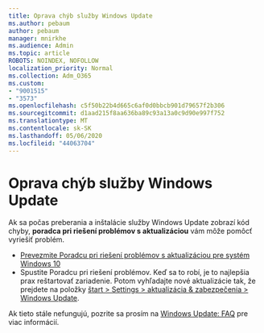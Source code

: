 ```yaml
---
title: Oprava chýb služby Windows Update
ms.author: pebaum
author: pebaum
manager: mnirkhe
ms.audience: Admin
ms.topic: article
ROBOTS: NOINDEX, NOFOLLOW
localization_priority: Normal
ms.collection: Adm_O365
ms.custom:
- "9001515"
- "3573"
ms.openlocfilehash: c5f50b22b4d665c6af0d0bbcb901d79657f2b306
ms.sourcegitcommit: d1aad215f8aa636ba89c93a13a0c9d90e997f752
ms.translationtype: MT
ms.contentlocale: sk-SK
ms.lasthandoff: 05/06/2020
ms.locfileid: "44063704"
---
```

# <a name="fix-windows-update-errors"></a>Oprava chýb služby Windows Update

Ak sa počas preberania a inštalácie služby Windows Update zobrazí kód chyby, **poradca pri riešení problémov s aktualizáciou** vám môže pomôcť vyriešiť problém.

- [Prevezmite Poradcu pri riešení problémov s aktualizáciou pre systém Windows 10](https://support.microsoft.com/help/4027322/windows-update-troubleshooter)
- Spustite Poradcu pri riešení problémov. Keď sa to robí, je to najlepšia prax reštartovať zariadenie. Potom vyhľadajte nové aktualizácie tak, že prejdete na položky [štart > Settings > aktualizácia & zabezpečenia > Windows Update](ms-settings:windowsupdate).

Ak tieto stále nefungujú, pozrite sa prosím na [Windows Update: FAQ](https://support.microsoft.com/help/12373/windows-update-faq) pre viac informácií.

